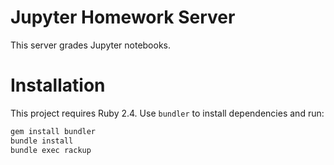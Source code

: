 # Jupyter Homework Server

This server grades Jupyter notebooks.

# Installation

This project requires Ruby 2.4. Use `bundler` to install dependencies and run:

```bash
gem install bundler
bundle install
bundle exec rackup
```
